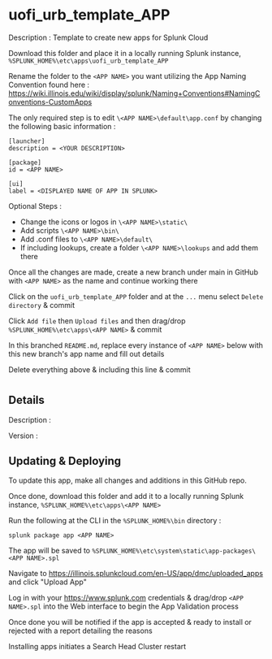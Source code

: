 # uofi_urb_template_APP
Description : Template to create new apps for Splunk Cloud

Download this folder and place it in a locally running Splunk instance, `%SPLUNK_HOME%\etc\apps\uofi_urb_template_APP`

Rename the folder to the `<APP NAME>` you want utilizing the App Naming Convention found here : https://wiki.illinois.edu/wiki/display/splunk/Naming+Conventions#NamingConventions-CustomApps

The only required step is to edit `\<APP NAME>\default\app.conf` by changing the following basic information :
```     
[launcher]
description = <YOUR DESCRIPTION>

[package]
id = <APP NAME>
      
[ui]
label = <DISPLAYED NAME OF APP IN SPLUNK>
```
Optional Steps :

- Change the icons or logos in `\<APP NAME>\static\`
- Add scripts `\<APP NAME>\bin\`
- Add .conf files to `\<APP NAME>\default\`
- If including lookups, create a folder `\<APP NAME>\lookups` and add them there

Once all the changes are made, create a new branch under main in GitHub with `<APP NAME>` as the name and continue working there

Click on the `uofi_urb_template_APP` folder and at the `...` menu select `Delete directory` & commit

Click `Add file` then `Upload files` and then drag/drop `%SPLUNK_HOME%\etc\apps\<APP NAME>` & commit
	
In this branched `README.md`, replace every instance of `<APP NAME>` below with this new branch's app name and fill out details

Delete everything above & including this line & commit

# <APP NAME>
## Details
Description : 

Version : 

## Updating & Deploying
To update this app, make all changes and additions in this GitHub repo.

Once done, download this folder and add it to a locally running Splunk instance, `%SPLUNK_HOME%\etc\apps\<APP NAME>`

Run the following at the CLI in the `%SPLUNK_HOME%\bin` directory :
```
splunk package app <APP NAME>
```  
The app will be saved to `%SPLUNK_HOME%\etc\system\static\app-packages\<APP NAME>.spl`

Navigate to https://illinois.splunkcloud.com/en-US/app/dmc/uploaded_apps and click "Upload App"
    
Log in with your https://www.splunk.com credentials & drag/drop `<APP NAME>.spl` into the Web interface to begin the App Validation process

Once done you will be notified if the app is accepted & ready to install or rejected with a report detailing the reasons

Installing apps initiates a Search Head Cluster restart
